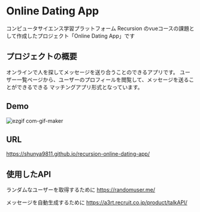 # Online Dating App

コンピュータサイエンス学習プラットフォーム Recursion のvueコースの課題として作成したプロジェクト「Online Dating App」です

## プロジェクトの概要

オンラインで人を探してメッセージを送り合うことのできるアプリです。
ユーザー一覧ページから、ユーザーのプロフィールを閲覧して、メッセージを送ることができるできる
マッチングアプリ形式となっています。

## Demo

![ezgif com-gif-maker](https://user-images.githubusercontent.com/64852663/213925009-d009b652-c959-4703-aca0-3d3ab79d5842.gif)


## URL

https://shunya9811.github.io/recursion-online-dating-app/

## 使用したAPI

ランダムなユーザーを取得するために
https://randomuser.me/

メッセージを自動生成するために
https://a3rt.recruit.co.jp/product/talkAPI/
